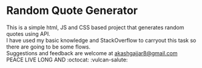 # Random Quote Generator
This is a simple html, JS and CSS based project that generates random quotes using API.  
I have used my basic knowledge and StackOverflow to carryout this task so there are going to be some flows.  
Suggestions and feedback are welcome at akashgajjar8@gmail.com  
PEACE
LIVE LONG AND 
:octocat:
:vulcan-salute:
